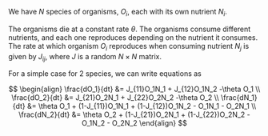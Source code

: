We have $N$ species of organisms, $O_i$, each with its own nutrient $N_i$.

The organisms die at a constant rate $\theta$. The organisms consume different nutrients, and each one reproduces depending on the nutrient it consumes. The rate at which organism $O_i$ reproduces when consuming nutrient $N_j$ is given by $J_{ij}$, where $J$ is a random $N\times N$ matrix. 

For a simple case for 2 species, we can write equations as

$$
\begin{align}
\frac{dO_1}{dt} &= J_{11}O_1N_1 + J_{12}O_1N_2  -\theta O_1 \\
\frac{dO_2}{dt} &= J_{21}O_2N_1 + J_{22}O_2N_2  -\theta O_2 \\
\frac{dN_1}{dt} &= \theta O_1 + (1-J_{11})O_1N_1 + (1-J_{12})O_1N_2 - O_1N_1 - O_2N_1 \\
\frac{dN_2}{dt} &= \theta O_2 + (1-J_{21})O_2N_1 + (1-J_{22})O_2N_2 - O_1N_2 - O_2N_2
\end{align}
$$